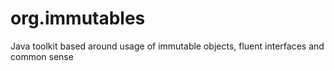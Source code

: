 org.immutables
==============

Java toolkit based around usage of immutable objects, fluent interfaces and common sense
